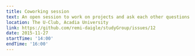 ```yaml
---
title: Coworking session
text: An open session to work on projects and ask each other questions
location: The U-Club, Acadia University
link: https://github.com/remi-daigle/studyGroup/issues/12
date: 2015-11-27
startTime: '14:00'
endTime: '16:00'
---
```

